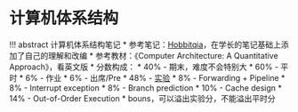 # 计算机体系结构
!!! abstract 计算机体系结构笔记
    * 参考笔记：[Hobbitqia](https://note.hobbitqia.cc/CA/)，在学长的笔记基础上添加了自己的理解和改编
    * 参考教材：《Computer Architecture: A Quantitative Approach》，看英文版
    * 分数构成：
        * 40% - 期末，难度不会特别大
        * 60% - 平时
            * 6% - 作业
            * 6% - 出席/Pre
            * 48% - [实验](https://zju-arch.pages.zjusct.io/arch-fa24)
                * 8% - Forwarding + Pipeline
                * 8% - Interrupt exception
                * 8% - Branch prediction
                * 10% - Cache design
                * 14% - Out-of-Order Execution
                * bouns，可以溢出实验分，不能溢出平时分